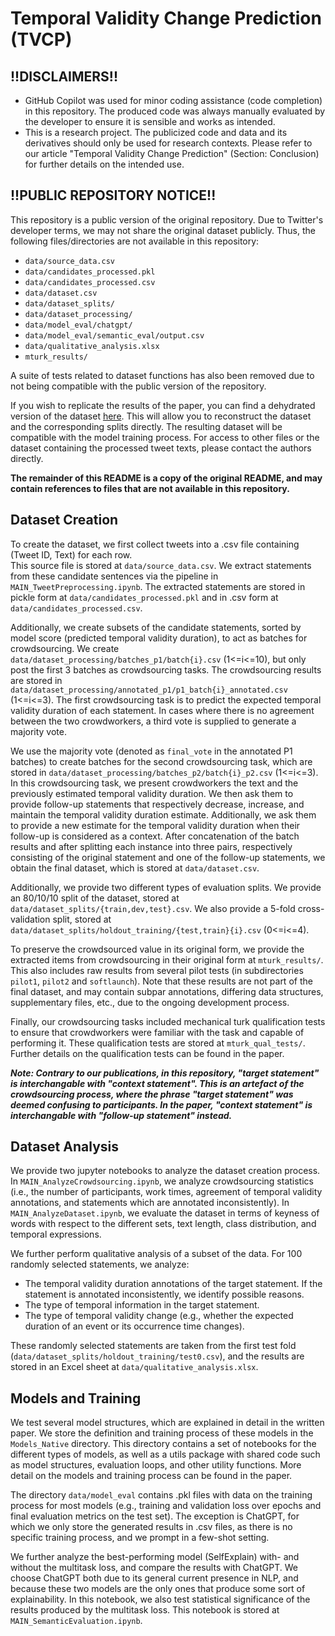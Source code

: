 # Temporal Validity Change Prediction (TVCP)
## !!DISCLAIMERS!!
- GitHub Copilot was used for minor coding assistance (code completion) in this repository. The produced code was always manually evaluated by the developer to ensure it is sensible and works as intended.
- This is a research project. The publicized code and data and its derivatives should only be used for research contexts. Please refer to our article "Temporal Validity Change Prediction" (Section: Conclusion) for further details on the intended use.


## !!PUBLIC REPOSITORY NOTICE!!
This repository is a public version of the original repository. Due to Twitter's developer terms, we may not share 
the original dataset publicly. Thus, the following files/directories are not available in this repository:

- `data/source_data.csv`
- `data/candidates_processed.pkl`
- `data/candidates_processed.csv`
- `data/dataset.csv`
- `data/dataset_splits/`
- `data/dataset_processing/`
- `data/model_eval/chatgpt/`
- `data/model_eval/semantic_eval/output.csv`
- `data/qualitative_analysis.xlsx`
- `mturk_results/`

A suite of tests related to dataset functions has also been removed due to not being compatible with the 
public version of the repository.

If you wish to replicate the results of the paper, you can find a dehydrated version of the dataset [here](https://doi.org/10.5281/zenodo.8340858).
This will allow you to reconstruct the dataset and the corresponding splits directly. The resulting dataset will be 
compatible with the model training process. For access to other files or the dataset containing the processed tweet texts, 
please contact the authors directly.

**The remainder of this README is a copy of the original README, and may contain references to files that are not 
available in this repository.**

## Dataset Creation
To create the dataset, we first collect tweets into a .csv file containing (Tweet ID, Text) for each row.  
This source file is stored at `data/source_data.csv`. We extract statements from these candidate sentences via the pipeline 
in `MAIN_TweetPreprocessing.ipynb`. The extracted statements are stored in pickle form at `data/candidates_processed.pkl` 
and in .csv form at `data/candidates_processed.csv`.  

Additionally, we create subsets of the candidate statements, sorted by model score (predicted temporal validity duration), 
to act as batches for crowdsourcing. We create `data/dataset_processing/batches_p1/batch{i}.csv` (1<=i<=10), but only 
post the first 3 batches as crowdsourcing tasks. The crowdsourcing results are stored in 
`data/dataset_processing/annotated_p1/p1_batch{i}_annotated.csv` (1<=i<=3). The first crowdsourcing task is to predict 
the expected temporal validity duration of each statement. In cases where there is no agreement between the two crowdworkers, 
a third vote is supplied to generate a majority vote.

We use the majority vote (denoted as `final_vote` in the annotated P1 batches) to create batches for the second 
crowdsourcing task, which are stored in `data/dataset_processing/batches_p2/batch{i}_p2.csv` (1<=i<=3).
In this crowdsourcing task, we present crowdworkers the text and the previously estimated temporal validity duration. 
We then ask them to provide follow-up statements that respectively decrease, increase, and maintain the temporal 
validity duration estimate. Additionally, we ask them to provide a new estimate for the temporal validity duration when 
their follow-up is considered as a context. After concatenation of the batch results and after splitting each instance 
into three pairs, respectively consisting of the original statement and one of the follow-up statements, we obtain the 
final dataset, which is stored at `data/dataset.csv`.

Additionally, we provide two different types of evaluation splits. We provide an 80/10/10 split of the dataset, 
stored at `data/dataset_splits/{train,dev,test}.csv`. We also provide a 5-fold cross-validation split, stored at 
`data/dataset_splits/holdout_training/{test,train}{i}.csv` (0<=i<=4). 

To preserve the crowdsourced value in its original form, we provide the extracted items from crowdsourcing in their 
original form at `mturk_results/`. This also includes raw results from several pilot tests (in subdirectories 
`pilot1`, `pilot2` and `softlaunch`). Note that these results are not part of the final dataset, and may contain 
subpar annotations, differing data structures, supplementary files, etc., due to the ongoing development process.

Finally, our crowdsourcing tasks included mechanical turk qualification tests to ensure that crowdworkers were
familiar with the task and capable of performing it. These qualification tests are stored at `mturk_qual_tests/`. 
Further details on the qualification tests can be found in the paper.

**_Note: Contrary to our publications, in this repository, "target statement" is interchangable with "context statement".
This is an artefact of the crowdsourcing process, where the phrase "target statement" was deemed confusing to participants.
In the paper, "context statement" is interchangable with "follow-up statement" instead._**

## Dataset Analysis
We provide two jupyter notebooks to analyze the dataset creation process. In `MAIN_AnalyzeCrowdsourcing.ipynb`, we 
analyze crowdsourcing statistics (i.e., the number of participants, work times, agreement of temporal validity 
annotations, and statements which are annotated inconsistently). In `MAIN_AnalyzeDataset.ipynb`, we evaluate the 
dataset in terms of keyness of words with respect to the different sets, text length, class distribution, and temporal 
expressions.

We further perform qualitative analysis of a subset of the data. For 100 randomly selected statements, we analyze: 
- The temporal validity duration annotations of the target statement. If the statement is annotated inconsistently, we identify possible reasons.
- The type of temporal information in the target statement.
- The type of temporal validity change (e.g., whether the expected duration of an event or its occurrence time changes).

These randomly selected statements are taken from the first test fold (`data/dataset_splits/holdout_training/test0.csv`),
and the results are stored in an Excel sheet at `data/qualitative_analysis.xlsx`.

## Models and Training
We test several model structures, which are explained in detail in the written paper. We store the definition and training 
process of these models in the `Models_Native` directory. This directory contains a set of notebooks for the different 
types of models, as well as a utils package with shared code such as model structures, evaluation loops, and other utility 
functions. More detail on the models and training process can be found in the paper. 

The directory `data/model_eval` contains .pkl files with data on the training process for most models (e.g., training and 
validation loss over epochs and final evaluation metrics on the test set). The exception is ChatGPT, for which we only store 
the generated results in .csv files, as there is no specific training process, and we prompt in a few-shot setting.

We further analyze the best-performing model (SelfExplain) with- and without the multitask loss, and compare the results with ChatGPT.
We choose ChatGPT both due to its general current presence in NLP, and because these two models are the only ones that produce 
some sort of explainability. In this notebook, we also test statistical significance of the results produced by the multitask loss.
This notebook is stored at `MAIN_SemanticEvaluation.ipynb`.
